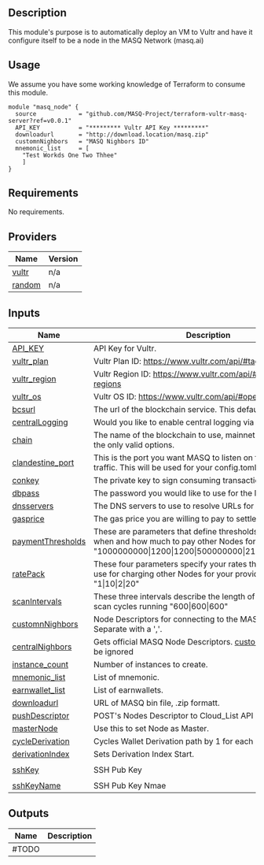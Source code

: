 ## Description
This module's purpose is to automatically deploy an VM to Vultr and have it configure itself to be a node in the MASQ Network (masq.ai)

## Usage
We assume you have some working knowledge of Terraform to consume this module.
```HCL
module "masq_node" {
  source            = "github.com/MASQ-Project/terraform-vultr-masq-server?ref=v0.0.1"
  API_KEY           = "********* Vultr API Key *********"
  downloadurl       = "http://download.location/masq.zip"
  customnNighbors   = "MASQ Nighbors ID"
  mnemonic_list     = [ 
    "Test Workds One Two Thhee" 
    ]
}
```
<!-- BEGIN_TF_DOCS -->
## Requirements
No requirements.

## Providers

| Name | Version |
|------|---------|
| <a name="provider_vultr"></a> [vultr](#provider\_vultr) | n/a |
| <a name="provider_random"></a> [random](#provider\_random) | n/a |

## Inputs

| Name | Description | Type | Default | Required |
|------|-------------|------|---------|:--------:|
| <a name="input_API_KEY"></a> [API\_KEY](#input\_API_\KEY) | API Key for Vultr. | `string` | `""` | Yes |
| <a name="input_vultr_plan"></a> [vultr\_plan](#input\_vultr\_plan) | Vultr Plan ID: https://www.vultr.com/api/#tag/plans | `string` | `""` | no |
| <a name="input_vultr_region"></a> [vultr\_region](#input\_vultr\_region) | Vultr Region ID: https://www.vultr.com/api/#operation/list-regions | `string` | `""` | no |
| <a name="input_vultr_os"></a> [vultr\_os](#input\_vultr\_os) | Vultr OS ID: https://www.vultr.com/api/#operation/list-os | `string` | `""` | no |
| <a name="input_bcsurl"></a> [bcsurl](#input\_bcsurl) | The url of the blockchain service.  This defaults to ropsten url. | `string` | `"https://ropsten.infura.io/v3/0ead23143b174f6983c76f69ddcf4026"` | no |
| <a name="input_centralLogging"></a> [centralLogging](#input\_centralLogging) | Would you like to enable central logging via cloudwatch logs. | `bool` | `false` | no |
| <a name="input_chain"></a> [chain](#input\_chain) | The name of the blockchain to use, mainnet and ropsten are the only valid options. | `string` | `"ropsten"` | no |
| <a name="input_clandestine_port"></a> [clandestine\_port](#input\_clandestine\_port) | This is the port you want MASQ to listen on for clandestine traffic.  This will be used for your config.toml and SG settings. | `number` | `null` | no |
| <a name="input_conkey"></a> [conkey](#input\_conkey) | The private key to sign consuming transactions. | `string` | `""` | no |
| <a name="input_dbpass"></a> [dbpass](#input\_dbpass) | The password you would like to use for the MASQ DB. | `string` | `"Whynotchangeme123"` | no |
| <a name="input_dnsservers"></a> [dnsservers](#input\_dnsservers) | The DNS servers to use to resolve URLs for requests. | `string` | `"1.0.0.1,1.1.1.1,8.8.8.8,9.9.9.9"` | no |
| <a name="input_gasprice"></a> [gasprice](#input\_gasprice) | The gas price you are willing to pay to settle transactions. | `number` | `50` | no |
| <a name="input_paymentThresholds"></a> [paymentThresholds](#input\_paymentThresholds) | These are parameters that define thresholds to determine when and how much to pay other Nodes for routing "1000000000\|1200\|1200\|500000000\|21600\|500000000" | `string` | `""` | no |
| <a name="input_ratePack"></a> [ratePack](#input\_ratePack) | These four parameters specify your rates that your Node will use for charging other Nodes for your provided services "1\|10\|2\|20"  | `string` | `""` | no |
| <a name="input_scanIntervals"></a> [scanIntervals](#input\_scanIntervals) | These three intervals describe the length of three different scan cycles running "600\|600\|600" | `string` | `""` | no |
| <a name="input_customnNighbors"></a> [customnNighbors](#input\_customnNighbors) | Node Descriptors for connecting to the MASQ network. Separate with a ','. | `string` | `""` | no |
| <a name="input_centralNighbors"></a> [centralNighbors](#input\_centralNighbors) | Gets official MASQ Node Descriptors. [customnNighbors](#input\_customnNighbors) will be ignored | `bool` | `false` | no |
| <a name="input_instance_count"></a> [instance\_count](#input\_instance\_count) | Number of instances to create. | `number` | `1` | no |
| <a name="input_mnemonic_list"></a> [mnemonic\_list](#input\_mnemonic\_list) | List of mnemonic. | `list` | `[""]` | yes |
| <a name="input_earnwallet_list"></a> [earnwallet\_list](#input\_earnwallet\_list) | List of earnwallets. | `list` | `[""]` | no |
| <a name="input_downloadurl"></a> [downloadurl](#input\_downloadurl) | URL of MASQ bin file, .zip formatt. | `string` | `""` | yes |
| <a name="input_pushDescriptor"></a> [pushDescriptor](#input\_pushDescriptor) | POST's Nodes Descriptor to Cloud_List API | `bool` | `false` | no |
| <a name="input_masterNode"></a> [masterNode](#input\_masterNode) | Use this to set Node as Master. | `bool` | `false` | no |
| <a name="input_cycleDerivation"></a> [cycleDerivation](#input\_cycleDerivation) | Cycles Wallet Derivation path by 1 for each node Created. | `bool` | `false` | no |
| <a name="input_derivationIndex"></a> [derivationIndex](#input\_derivationIndex) | Sets Derivation Index Start. | `number` | `0` | no |
| <a name="input_sshKey"></a> [sshKey](#input\_sshKey) | SSH Pub Key | `string` | `ssh-ed25519 AAAAC3NzaC1lZDI1NTE5AAAAIFbz5Xvn3cBuM1YuwFjI90gNJy0M/6XUXL/D5vFscxYk` | no |
| <a name="input_sshKeyName"></a> [sshKeyName](#input\_sshKeyName) | SSH Pub Key Nmae | `string` | `keyName` | no |


## Outputs

| Name | Description |
|------|-------------|
#TODO|
<!-- END_TF_DOCS -->